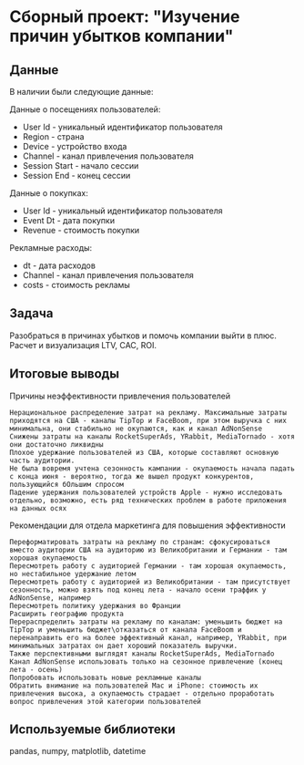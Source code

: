 # **Сборный проект: "Изучение причин убытков компании"**

## **Данные**

В наличии были следующие данные:

Данные о посещениях пользователей:  
- User Id - уникальный идентификатор пользователя	 
- Region - страна  
- Device - устройство входа  
- Channel - канал привлечения пользователя  
- Session Start	- начало сессии  
- Session End - конец сессии

Данные о покупках:  
- User Id - уникальный идентификатор пользователя
- Event Dt - дата покупки 
- Revenue - стоимость покупки

Рекламные расходы:  
- dt - дата расходов
- Channel - канал привлечения пользователя
- costs - стоимость рекламы

## **Задача**

Разобраться в причинах убытков и помочь компании выйти в плюс. Расчет и визуализация LTV, CAC, ROI.

## **Итоговые выводы**
Причины неэффективности привлечения пользователей

    Нерациональное распределение затрат на рекламу. Максимальные затраты приходятся на США - каналы TipTop и FaceBoom, при этом выручка с них минимальна, они стабильно не окупаются, как и канал AdNonSense
    Снижены затраты на каналы RocketSuperAds, YRabbit, MediaTornado - хотя они достаточно ликвидны
    Плохое удержание пользователей из США, которые составляют основную часть аудитории.
    Не была вовремя учтена сезонность кампании - окупаемость начала падать с конца июня - вероятно, тогда же вышел продукт конкурентов, пользующийся бОльшим спросом
    Падение удержания пользователей устройств Apple - нужно исследовать отдельно, возможно, есть ряд технических проблем в работе приложения на данных осях

Рекомендации для отдела маркетинга для повышения эффективности

    Переформатировать затраты на рекламу по странам: сфокусироваться вместо аудитории США на аудиторию из Великобритании и Германии - там хорошая окупаемость
    Пересмотреть работу с аудиторией Германии - там хорошая окупаемость, но нестабильное удержание летом
    Пересмотреть работу с аудиторией из Великобритании - там присутствует сезонность, можно взять под конец лета - начало осени траффик у AdNonSense, например
    Пересмотреть политику удержания во Франции
    Расширить географию продукта
    Перераспределить затраты на рекламу по каналам: уменьшить бюджет на TipTop и уменьшить бюджет\отказаться от канала FaceBoom и перенаправить его на более эффективный канал, например, YRabbit, при минимальных затратах он дает хороший показатель выручки. 
    Также перспективными выглядят каналы RocketSuperAds, MediaTornado
    Канал AdNonSense использовать только на сезонное привлечение (конец лета - осень)
    Попробовать использовать новые рекламные каналы
    Обратить внимание на пользователей Mac и iPhone: стоимость их привлечения высока, а окупаемоcть страдает - отдельно проработать вопрос привлечения этой категории пользователей


## **Используемые библиотеки**

pandas, numpy, matplotlib, datetime
